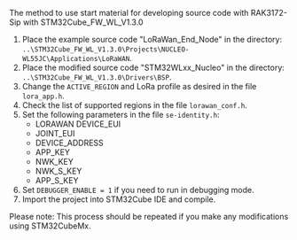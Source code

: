 The method to use start material for developing source code with RAK3172-Sip with STM32Cube_FW_WL_V1.3.0
1. Place the example source code "LoRaWan_End_Node" in the directory: `..\STM32Cube_FW_WL_V1.3.0\Projects\NUCLEO-WL55JC\Applications\LoRaWAN`.
2. Place the modified source code "STM32WLxx_Nucleo" in the directory: `..\STM32Cube_FW_WL_V1.3.0\Drivers\BSP`.
3. Change the `ACTIVE_REGION` and LoRa profile as desired in the file `lora_app.h`.
4. Check the list of supported regions in the file `lorawan_conf.h`.
5. Set the following parameters in the file `se-identity.h`:
   - LORAWAN DEVICE_EUI
   - JOINT_EUI
   - DEVICE_ADDRESS
   - APP_KEY
   - NWK_KEY
   - NWK_S_KEY
   - APP_S_KEY
6. Set `DEBUGGER_ENABLE = 1` if you need to run in debugging mode.
7. Import the project into STM32Cube IDE and compile.

Please note: 
This process should be repeated if you make any modifications using STM32CubeMx.

